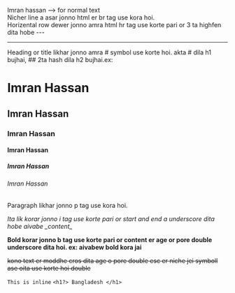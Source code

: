 <!-- Markdown Tutorial -->
Imran hassan --> for normal text </br>
Nicher line a asar jonno html er br tag use kora hoi.</br>
Horizental row dewer jonno amra html hr tag use korte pari or 3 ta highfen dita hobe ---

---

Heading or title likhar jonno amra # symbol use korte hoi. akta # dila h1 bujhai, ## 2ta hash dila h2 bujhai.ex:
# Imran Hassan
## Imran Hassan
### Imran Hassan
#### Imran Hassan
##### Imran Hassan
###### Imran Hassan

<p>Paragraph likhar jonno p tag use kora hoi.</p>
<i>Ita lik korar jonno i tag use korte pari or start and end a underscore dita hobe aivabe _content_ </i>

<b>Bold korar jonno b tag use korte pari or content er age or pore double underscore dita hoi. ex: __aivabew bold kora jai__</b>

~~kono text er moddhe cros dita age o pore double esc er niche jei symboll ase oita use korte hoi double~~

`This is inline`
`<h1?> Bangladesh </h1>`

